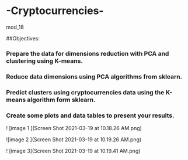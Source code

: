 # -Cryptocurrencies-
mod_18

##Objectives:

### Prepare the data for dimensions reduction with PCA and clustering using K-means.
### Reduce data dimensions using PCA algorithms from sklearn.
### Predict clusters using cryptocurrencies data using the K-means algorithm form sklearn.
### Create some plots and data tables to present your results.


! [image 1 ](Screen Shot 2021-03-19 at 10.18.26 AM.png)

![image 2 ](Screen Shot 2021-03-19 at 10.19.26 AM.png)

! [image 3](Screen Shot 2021-03-19 at 10.19.41 AM.png)
